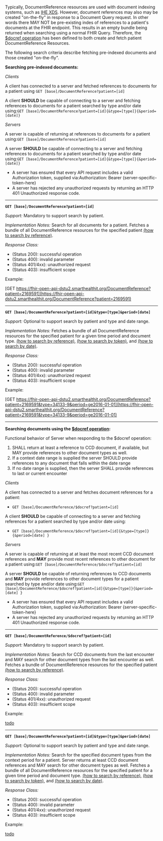 

Typically, DocumentReference resources are used with document indexing systems, such as [IHE XDS]. However, document references may also may be created "on-the-fly" in response to a Document Query request.  In other words there MAY NOT be pre-existing indes of references to a patient's documents at the FHIR endpoint. This results in an empty bundle being returned when searching using a normal FHIR Query.  Therefore, the [$docref operation] has been defined to both create and fetch patient DocumentReference Resources.


The following search criteria describe fetching pre-indexed documents and those created "on-the-fly".


**Searching pre-indexed documents:**

*Clients*

A client has connected to a server and fetched references to documents for a patient using `GET [base]/DocumentReference?patient=[id]`

A client **SHOULD** be capable of connecting to a server and fetching references to documents for a patient searched by type and/or date using:`GET [base]/DocumentReference?patient=[id]{&type=[type]}{&period=[date]}`


*Servers*


A server is capable of returning at references to documents for a patient using:`GET [base]/DocumentReference?patient=[id]`

 A server **SHOULD** be capable of connecting to a server and fetching references to documents for a patient searched by type and/or date using:`GET [base]/DocumentReference?patient=[id]{&type=[type]}{&period=[date]}`


- A server has ensured that every API request includes a valid Authorization token, supplied via:Authorization: Bearer {server-specific-token-here}
- A server has rejected any unauthorized requests by returning an HTTP 401 Unauthorized response code.

----

**`GET [base]/DocumentReference?patient=[id]`**

*Support:* Mandatory to support search by patient.

*Implementation Notes:* Search for all documents for a patient. Fetches a bundle of all DocumentReference resources for the specified patient [(how to search by reference)].

*Response Class:*

- (Status 200): successful operation
- (Status 400): invalid parameter
- (Status 401/4xx): unauthorized request
- (Status 403): insufficient scope

Example:

[GET https://fhir-open-api-dstu2.smarthealthit.org/DocumentReference?patient=2169591](https://fhir-open-api-dstu2.smarthealthit.org/DocumentReference?patient=2169591)

------

**`GET [base]/DocumentReference?patient=[id]&type=[type]&period=[date]`**

*Support:* Optional to support search by patient and type and date range.

*Implementation Notes:* Fetches a bundle of all DocumentReference resources for the specified patient for a given time period and document type.  [(how to search by reference)], [(how to search by token)], and [(how to search by date)].

*Response Class:*

 - (Status 200): successful operation
 - (Status 400): invalid parameter
 - (Status 401/4xx): unauthorized request
 - (Status 403): insufficient scope

Example:

[GET https://fhir-open-api-dstu2.smarthealthit.org/DocumentReference?patient=2169591&type=34133-9&period=ge2016-01-01](https://fhir-open-api-dstu2.smarthealthit.org/DocumentReference?patient=2169591&type=34133-9&period=ge2016-01-01)

-----

**Searching documents using the [$docref operation]:**

Functional behavior of Server when responding to the $docref operation:

1. SHALL return at least a reference to CCD document, if available, but MAY provide references to other document types as well.
2. If a context date range is supplied the server SHOULD provide references to any document that falls within the date range
3. If no date range is supplied, then the server SHALL provide references to last or current encounter


*Clients*

A client has connected to a server and fetches document references for a patient:
 - `GET [base]/DocumentReference/$docref?patient=[id]`

A client **SHOULD** be capable of connecting to a server and fetching references for a patient searched by type and/or date using:
 - `GET [base]/DocumentReference/$docref?patient=[id]{&type=[type]}{&period=[date]
 }`


*Servers*

 A server is capable of returning at at least the most recent CCD document references and **MAY** provide most recent references to other document for a patient using:`GET [base]/DocumentReference/$docref?patient=[id]`


 A server **SHOULD** be capable of returning references to CCD documents and **MAY** provide references to other document types for a patient searched by type and/or date using:`GET [base]/DocumentReference/$docref?patient=[id]{&type=[type]}{&period=[date]
  }`


- A server has ensured that every API request includes a valid Authorization token, supplied via:Authorization: Bearer {server-specific-token-here}
- A server has rejected any unauthorized requests by returning an HTTP 401 Unauthorized response code.

-----

**`GET [base]/DocumentReference/$docref?patient=[id]`**

*Support:* Mandatory to support search by patient.

*Implementation Notes:* Search for CCD documents from the last encounter and MAY search for other document types from the last encounter as well. Fetches a bundle of DocumentReference resources for the specified patient [(how to search by reference)].

*Response Class:*

- (Status 200): successful operation
- (Status 400): invalid parameter
- (Status 401/4xx): unauthorized request
- (Status 403): insufficient scope

Example:

[todo](#.html)

----

**`GET [base]/DocumentReference?patient=[id]&type=[type]&period=[date]`**

*Support:* Optional to support search by patient and type and date range.

*Implementation Notes:* Search for the specified document types from the context period for a patient. Server returns at least CCD document references and MAY search for other document types as well. Fetches a bundle of all DocumentReference resources for the specified patient for a given time period and document type.  [(how to search by reference)], [(how to search by token)], and [(how to search by date)].

*Response Class:*

 - (Status 200): successful operation
 - (Status 400): invalid parameter
 - (Status 401/4xx): unauthorized request
 - (Status 403): insufficient scope

Example:

[todo](#.html)


[(how to search by reference)]: http://hl7.org/fhir/DSTU2/search.html#reference
[(how to search by token)]: http://hl7.org/fhir/DSTU2/search.html#token
[(how to search by date)]: http://hl7.org/fhir/DSTU2/search.html#date
[IHE XDS]: http://wiki.ihe.net/index.php?title=Cross-Enterprise_Document_Sharing
[$docref operation]: operationdefinition-get-docref.html

